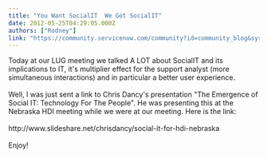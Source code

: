 ```yaml
---
title: "You Want SocialIT  We Got SocialIT"
date: 2012-05-25T04:29:05.000Z
authors: ["Rodney"]
link: "https://community.servicenow.com/community?id=community_blog&sys_id=651deea5dbd0dbc01dcaf3231f96196f"
---
```

<p>Today at our LUG meeting we talked A LOT about SocialIT and its implications to IT, it's multiplier effect for the support analyst (more simultaneous interactions) and in particular a better user experience.<br /><br />Well, I was just sent a link to Chris Dancy's presentation "The Emergence of Social IT: Technology For The People". He was presenting this at the Nebraska HDI meeting while we were at our meeting. Here is the link:<br /><br />http://www.slideshare.net/chrisdancy/social-it-for-hdi-nebraska<br /><br />Enjoy!</p>